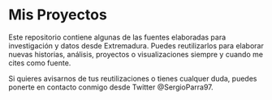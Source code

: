 # Mis Proyectos
Este repositorio contiene algunas de las fuentes elaboradas para investigación y datos desde Extremadura. Puedes reutilizarlos para elaborar nuevas historias, análisis, proyectos o visualizaciones siempre y cuando me cites como fuente.

Si quieres avisarnos de tus reutilizaciones o tienes cualquer duda, puedes ponerte en contacto conmigo desde Twitter @SergioParra97.
